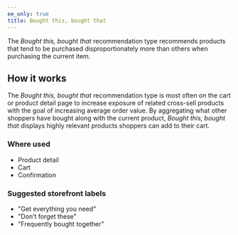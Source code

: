 ```yaml
---
ee_only: true
title: Bought this, bought that
---
```


The _Bought this, bought that_ recommendation type recommends products that tend to be purchased disproportionately more than others when purchasing the current item.

## How it works

The _Bought this, bought that_ recommendation type is most often on the cart or product detail page to increase exposure of related cross-sell products with the goal of increasing average order value. By aggregating what other shoppers have bought along with the current product, _Bought this, bought that_ displays highly relevant products shoppers can add to their cart.

### Where used

-  Product detail
-  Cart
-  Confirmation

### Suggested storefront labels

-  "Get everything you need"
-  "Don’t forget these"
-  "Frequently bought together"
